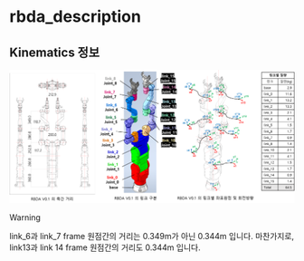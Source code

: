 # rbda_description

## Kinematics 정보

![fig](./docs/kinematics.png)

> [!WARNING]  
> link_6과 link_7 frame 원점간의 거리는 0.349m가 아닌 0.344m 입니다. 
> 마찬가지로, link13과 link 14 frame 원점간의 거리도 0.344m 입니다.